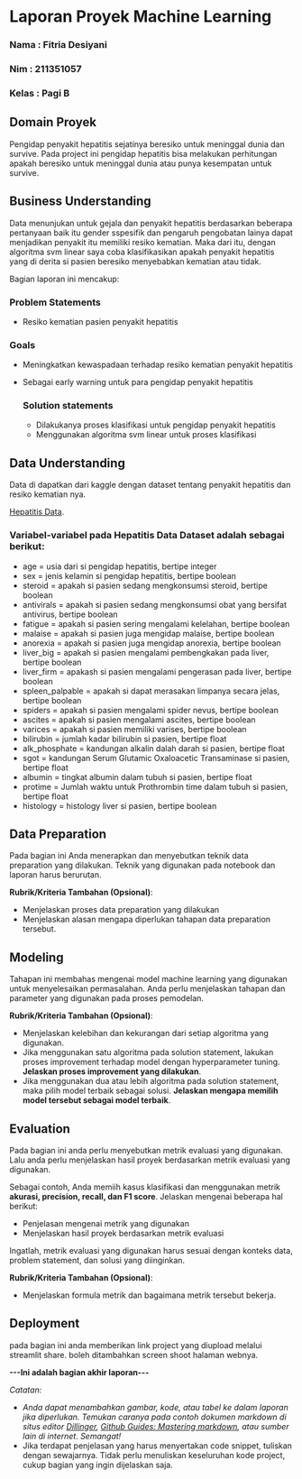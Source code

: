 # Laporan Proyek Machine Learning
### Nama : Fitria Desiyani
### Nim : 211351057
### Kelas : Pagi B

## Domain Proyek

Pengidap penyakit hepatitis sejatinya beresiko untuk meninggal dunia dan survive. Pada project ini pengidap hepatitis bisa melakukan perhitungan apakah beresiko untuk meninggal dunia atau punya kesempatan untuk survive.

## Business Understanding

Data menunjukan untuk gejala dan penyakit hepatitis berdasarkan beberapa pertanyaan baik itu gender sspesifik dan pengaruh pengobatan lainya dapat menjadikan penyakit itu memiliki resiko kematian. Maka dari itu, dengan algoritma svm linear saya coba klasifikasikan apakah penyakit hepatitis yang di derita si pasien beresiko menyebabkan kematian atau tidak.

Bagian laporan ini mencakup:

### Problem Statements

- Resiko kematian pasien penyakit hepatitis

 
### Goals

- Meningkatkan kewaspadaan terhadap resiko kematian penyakit hepatitis
- Sebagai early warning untuk para pengidap penyakit hepatitis

    ### Solution statements
    - Dilakukanya proses klasifikasi untuk pengidap penyakit hepatitis
    - Menggunakan algoritma svm linear untuk proses klasifikasi

## Data Understanding
Data di dapatkan dari kaggle dengan dataset tentang penyakit hepatitis dan resiko kematian nya.

[Hepatitis Data](https://www.kaggle.com/datasets/codebreaker619/hepatitis-data/).


### Variabel-variabel pada Hepatitis Data Dataset adalah sebagai berikut:
- age = usia dari si pengidap hepatitis, bertipe integer
- sex = jenis kelamin si pengidap hepatitis, bertipe boolean
- steroid = apakah si pasien sedang mengkonsumsi steroid, bertipe boolean
- antivirals = apakah si pasien sedang mengkonsumsi obat yang bersifat antivirus, bertipe boolean
- fatigue = apakah si pasien sering mengalami kelelahan, bertipe boolean
- malaise = apakah si pasien juga mengidap malaise, bertipe boolean
- anorexia = apakah si pasien juga mengidap anorexia, bertipe boolean
- liver_big = apakah si pasien mengalami pembengkakan pada liver, bertipe boolean
- liver_firm = apakash si pasien mengalami pengerasan pada liver, bertipe boolean
- spleen_palpable = apakah si dapat merasakan limpanya secara jelas, bertipe boolean
- spiders = apakah si pasien mengalami spider nevus, bertipe boolean
- ascites = apakah si pasien mengalami ascites, bertipe boolean
- varices = apakah si pasien memiliki varises, bertipe boolean
- bilirubin = jumlah kadar bilirubin si pasien, bertipe float
- alk_phosphate = kandungan alkalin dalah darah si pasien, bertipe float
- sgot = kandungan Serum Glutamic Oxaloacetic Transaminase si pasien, bertipe float
- albumin = tingkat albumin dalam tubuh si pasien, bertipe float
- protime = Jumlah waktu untuk Prothrombin time dalam tubuh si pasien, bertipe float
- histology = histology liver si pasien, bertipe boolean

## Data Preparation
Pada bagian ini Anda menerapkan dan menyebutkan teknik data preparation yang dilakukan. Teknik yang digunakan pada notebook dan laporan harus berurutan.

**Rubrik/Kriteria Tambahan (Opsional)**: 
- Menjelaskan proses data preparation yang dilakukan
- Menjelaskan alasan mengapa diperlukan tahapan data preparation tersebut.

## Modeling
Tahapan ini membahas mengenai model machine learning yang digunakan untuk menyelesaikan permasalahan. Anda perlu menjelaskan tahapan dan parameter yang digunakan pada proses pemodelan.

**Rubrik/Kriteria Tambahan (Opsional)**: 
- Menjelaskan kelebihan dan kekurangan dari setiap algoritma yang digunakan.
- Jika menggunakan satu algoritma pada solution statement, lakukan proses improvement terhadap model dengan hyperparameter tuning. **Jelaskan proses improvement yang dilakukan**.
- Jika menggunakan dua atau lebih algoritma pada solution statement, maka pilih model terbaik sebagai solusi. **Jelaskan mengapa memilih model tersebut sebagai model terbaik**.

## Evaluation
Pada bagian ini anda perlu menyebutkan metrik evaluasi yang digunakan. Lalu anda perlu menjelaskan hasil proyek berdasarkan metrik evaluasi yang digunakan.

Sebagai contoh, Anda memiih kasus klasifikasi dan menggunakan metrik **akurasi, precision, recall, dan F1 score**. Jelaskan mengenai beberapa hal berikut:
- Penjelasan mengenai metrik yang digunakan
- Menjelaskan hasil proyek berdasarkan metrik evaluasi

Ingatlah, metrik evaluasi yang digunakan harus sesuai dengan konteks data, problem statement, dan solusi yang diinginkan.

**Rubrik/Kriteria Tambahan (Opsional)**: 
- Menjelaskan formula metrik dan bagaimana metrik tersebut bekerja.

## Deployment
pada bagian ini anda memberikan link project yang diupload melalui streamlit share. boleh ditambahkan screen shoot halaman webnya.

**---Ini adalah bagian akhir laporan---**

_Catatan:_
- _Anda dapat menambahkan gambar, kode, atau tabel ke dalam laporan jika diperlukan. Temukan caranya pada contoh dokumen markdown di situs editor [Dillinger](https://dillinger.io/), [Github Guides: Mastering markdown](https://guides.github.com/features/mastering-markdown/), atau sumber lain di internet. Semangat!_
- Jika terdapat penjelasan yang harus menyertakan code snippet, tuliskan dengan sewajarnya. Tidak perlu menuliskan keseluruhan kode project, cukup bagian yang ingin dijelaskan saja.

